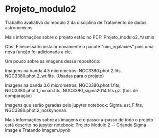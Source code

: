 # Projeto_modulo2

Trabalho avaliativo do módulo 2 da disciplina de Tratamento de dados astronomicos.

Mais informações sobre o projeto estão no PDF: Projeto_modulo2_Yasmin

Obs: É necessário instalar novamente o pacote "nim_irgalaxies" pois uma nova função foi adicionada a ele.

Um pouco sobre as imagens desse repositório:

Imagens na banda 4.5 micrometros: NGC3380.phot.2.fits, NGC3380.phot.2_wt.fits. (Usadas para o projeto)

Imagens na banda 3.6 micrometros: NGC3380.phot.1.fits, NGC3380.phot.1_nonan.fits, NGC3380_sigma2014.fits.gz. (fins de comparação)

Imagens que serão geradas pelo jupyter notebook: Sigma_est_F.fits, NGC3380.phot.2_noskynonan.

Mais informações sobre as imagens e o passo-a-passo de todo o projeto está descrito no jupyter notebook: 
Projeto Modulo 2 -- Criando Sigma Image e Tratando Imagem.ipynb
